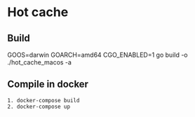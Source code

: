 # Hot cache

## Build

GOOS=darwin GOARCH=amd64 CGO_ENABLED=1 go build -o ./hot_cache_macos -a

## Compile in docker

```
1. docker-compose build
2. docker-compose up
```